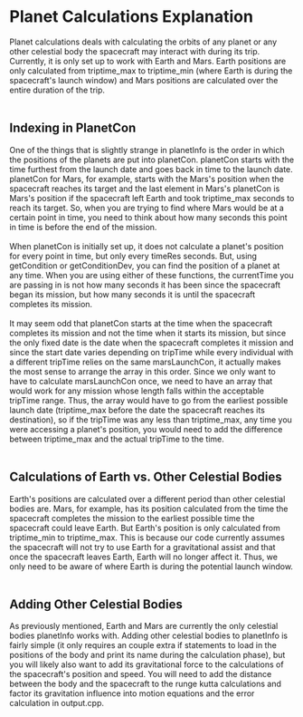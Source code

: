 <h1>Planet Calculations Explanation</h1>
Planet calculations deals with calculating the orbits of any planet or any other celestial body the spacecraft may interact with during its trip. Currently, it is only set up to work with Earth and Mars. Earth positions are only calculated from triptime_max to triptime_min (where Earth is during the spacecraft's launch window) and Mars positions are calculated over the entire duration of the trip. 
<br></br>
<h2>Indexing in PlanetCon</h2>
One of the things that is slightly strange in planetInfo is the order in which the positions of the planets are put into planetCon. planetCon starts with the time furthest from the launch date and goes back in time to the launch date. planetCon for Mars, for example, starts with the Mars's position when the spacecraft reaches its target and the last element in Mars's planetCon is Mars's position if the spacecraft left Earth and took triptime_max seconds to reach its target. So, when you are trying to find where Mars would be at a certain point in time, you need to think about how many seconds this point in time is before the end of the mission.
<br></br>
When planetCon is initially set up, it does not calculate a planet's position for every point in time, but only every timeRes seconds. But, using getCondition or getConditionDev, you can find the position of a planet at any time. When you are using either of these functions, the currentTime you are passing in is not how many seconds it has been since the spacecraft began its mission, but how many seconds it is until the spacecraft completes its mission.
<br></br>
It may seem odd that planetCon starts at the time when the spacecraft completes its mission and not the time when it starts its mission, but since the only fixed date is the date when the spacecraft completes it mission and since the start date varies depending on tripTime while every individual with a different tripTime relies on the same marsLaunchCon, it actually makes the most sense to arrange the array in this order. Since we only want to have to calculate marsLaunchCon once, we need to have an array that would work for any mission whose length falls within the acceptable tripTime range. Thus, the array would have to go from the earliest possible launch date (triptime_max before the date the spacecraft reaches its destination), so if the tripTime was any less than triptime_max, any time you were accessing a planet's position, you would need to add the difference between triptime_max and the actual tripTime to the time.
<br></br>
<h2>Calculations of Earth vs. Other Celestial Bodies</h2>
Earth's positions are calculated over a different period than other celestial bodies are. Mars, for example, has its position calculated from the time the spacecraft completes the mission to the earliest possible time the spacecraft could leave Earth. But Earth's position is only calculated from triptime_min to triptime_max. This is because our code currently assumes the spacecraft will not try to use Earth for a gravitational assist and that once the spacecraft leaves Earth, Earth will no longer affect it. Thus, we only need to be aware of where Earth is during the potential launch window.
<br></br>
<h2>Adding Other Celestial Bodies</h2>
As previously mentioned, Earth and Mars are currently the only celestial bodies planetInfo works with. Adding other celestial bodies to planetInfo is fairly simple (it only requires an couple extra if statements to load in the positions of the body and print its name during the calculation phase), but you will likely also want to add its gravitational force to the calculations of the spacecraft's position and speed. You will need to add the distance between the body and the spacecraft to the runge kutta calculations and factor its gravitation influence into motion equations and the error calculation in output.cpp.